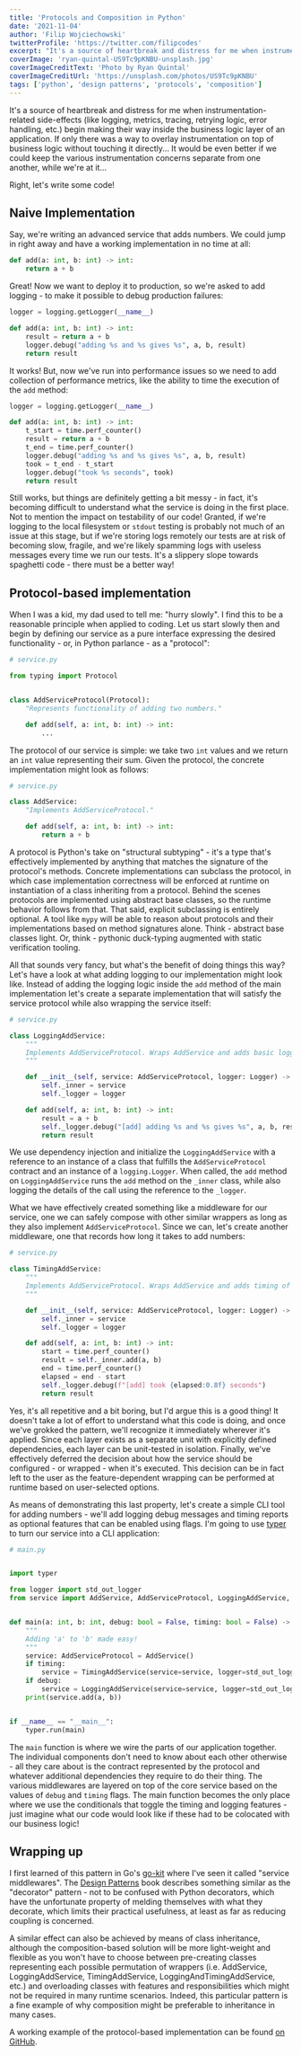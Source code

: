 ```yaml
---
title: 'Protocols and Composition in Python'
date: '2021-11-04'
author: 'Filip Wojciechowski'
twitterProfile: 'https://twitter.com/filipcodes'
excerpt: "It's a source of heartbreak and distress for me when instrumentation-related side-effects (like logging, metrics, tracing, retrying logic, error handling, etc.) begin making their way inside the business logic layer of an application. If only there was a way to overlay instrumentation on top of business logic without touching it directly... It would be even better if we could keep the various instrumentation concerns separate from one another, while we're at it..."
coverImage: 'ryan-quintal-US9Tc9pKNBU-unsplash.jpg'
coverImageCreditText: 'Photo by Ryan Quintal'
coverImageCreditUrl: 'https://unsplash.com/photos/US9Tc9pKNBU'
tags: ['python', 'design patterns', 'protocols', 'composition']
---
```


It's a source of heartbreak and distress for me when instrumentation-related
side-effects (like logging, metrics, tracing, retrying logic, error handling,
etc.) begin making their way inside the business logic layer of an application.
If only there was a way to overlay instrumentation on top of business logic
without touching it directly... It would be even better if we could keep the
various instrumentation concerns separate from one another, while we're at
it...

Right, let's write some code!

## Naive Implementation

Say, we're writing an advanced service that adds numbers. We could jump in
right away and have a working implementation in no time at all:

```python
def add(a: int, b: int) -> int:
    return a + b
```

Great! Now we want to deploy it to production, so we're asked to add logging -
to make it possible to debug production failures:

```python
logger = logging.getLogger(__name__)

def add(a: int, b: int) -> int:
    result = return a + b
    logger.debug("adding %s and %s gives %s", a, b, result)
    return result
```

It works! But, now we've run into performance issues so we need to add
collection of performance metrics, like the ability to time the execution of
the `add` method:

```python
logger = logging.getLogger(__name__)

def add(a: int, b: int) -> int:
    t_start = time.perf_counter()
    result = return a + b
    t_end = time.perf_counter()
    logger.debug("adding %s and %s gives %s", a, b, result)
    took = t_end - t_start
    logger.debug("took %s seconds", took)
    return result
```

Still works, but things are definitely getting a bit messy - in fact, it's
becoming difficult to understand what the service is doing in the first place.
Not to mention the impact on testability of our code! Granted, if we're logging
to the local filesystem or `stdout` testing is probably not much of an issue at
this stage, but if we're storing logs remotely our tests are at risk of
becoming slow, fragile, and we're likely spamming logs with useless messages
every time we run our tests. It's a slippery slope towards spaghetti code -
there must be a better way!

## Protocol-based implementation

When I was a kid, my dad used to tell me: "hurry slowly". I find this to be a
reasonable principle when applied to coding. Let us start slowly then and begin
by defining our service as a pure interface expressing the desired
functionality - or, in Python parlance - as a "protocol":

```python
# service.py

from typing import Protocol


class AddServiceProtocol(Protocol):
    "Represents functionality of adding two numbers."

    def add(self, a: int, b: int) -> int:
        ...
```

The protocol of our service is simple: we take two `int` values and we return
an `int` value representing their sum. Given the protocol, the concrete
implementation might look as follows:

```python
# service.py

class AddService:
    "Implements AddServiceProtocol."

    def add(self, a: int, b: int) -> int:
        return a + b
```

A protocol is Python's take on "structural subtyping" - it's a type that's
effectively implemented by anything that matches the signature of the
protocol's methods. Concrete implementations can subclass the protocol, in
which case implementation correctness will be enforced at runtime on
instantiation of a class inheriting from a protocol. Behind the scenes
protocols are implemented using abstract base classes, so the runtime behavior
follows from that. That said, explicit subclassing is entirely optional. A tool
like `mypy` will be able to reason about protocols and their implementations
based on method signatures alone. Think - abstract base classes light. Or,
think - pythonic duck-typing augmented with static verification tooling.

All that sounds very fancy, but what's the benefit of doing things this way?
Let's have a look at what adding logging to our implementation might look like.
Instead of adding the logging logic inside the `add` method of the main
implementation let's create a separate implementation that will satisfy the
service protocol while also wrapping the service itself:

```python
# service.py

class LoggingAddService:
    """
    Implements AddServiceProtocol. Wraps AddService and adds basic logging.
    """

    def __init__(self, service: AddServiceProtocol, logger: Logger) -> None:
        self._inner = service
        self._logger = logger

    def add(self, a: int, b: int) -> int:
        result = a + b
        self._logger.debug("[add] adding %s and %s gives %s", a, b, result)
        return result
```

We use dependency injection and initialize the `LoggingAddService` with a
reference to an instance of a class that fulfills the `AddServiceProtocol`
contract and an instance of a `logging.Logger`. When called, the `add` method
on `LoggingAddService` runs the `add` method on the `_inner` class, while also
logging the details of the call using the reference to the `_logger`.

What we have effectively created something like a middleware for our service,
one we can safely compose with other similar wrappers as long as they also
implement `AddServiceProtocol`. Since we can, let's create another middleware,
one that records how long it takes to add numbers:

```python
# service.py

class TimingAddService:
    """
    Implements AddServiceProtocol. Wraps AddService and adds timing of method calls.
    """

    def __init__(self, service: AddServiceProtocol, logger: Logger) -> None:
        self._inner = service
        self._logger = logger

    def add(self, a: int, b: int) -> int:
        start = time.perf_counter()
        result = self._inner.add(a, b)
        end = time.perf_counter()
        elapsed = end - start
        self._logger.debug(f"[add] took {elapsed:0.8f} seconds")
        return result
```

Yes, it's all repetitive and a bit boring, but I'd argue this is a good thing!
It doesn't take a lot of effort to understand what this code is doing, and once
we've grokked the pattern, we'll recognize it immediately wherever it's
applied. Since each layer exists as a separate unit with explicitly defined
dependencies, each layer can be unit-tested in isolation. Finally, we've
effectively deferred the decision about how the service should be configured -
or wrapped - when it's executed. This decision can be in fact left to the user
as the feature-dependent wrapping can be performed at runtime based on
user-selected options.

As means of demonstrating this last property, let's create a simple CLI tool
for adding numbers - we'll add logging debug messages and timing reports as
optional features that can be enabled using flags. I'm going to use
[typer](https://github.com/tiangolo/typer) to turn our service into a CLI
application:

```python
# main.py


import typer

from logger import std_out_logger
from service import AddService, AddServiceProtocol, LoggingAddService, TimingAddService


def main(a: int, b: int, debug: bool = False, timing: bool = False) -> None:
    """
    Adding 'a' to 'b' made easy!
    """
    service: AddServiceProtocol = AddService()
    if timing:
        service = TimingAddService(service=service, logger=std_out_logger("timing"))
    if debug:
        service = LoggingAddService(service=service, logger=std_out_logger("logging"))
    print(service.add(a, b))


if __name__ == "__main__":
    typer.run(main)
```

The `main` function is where we wire the parts of our application together. The
individual components don't need to know about each other otherwise - all they
care about is the contract represented by the protocol and whatever additional
dependencies they require to do their thing. The various middlewares are
layered on top of the core service based on the values of `debug` and `timing`
flags. The main function becomes the only place where we use the conditionals
that toggle the timing and logging features - just imagine what our code would
look like if these had to be colocated with our business logic!

## Wrapping up

I first learned of this pattern in Go's [go-kit](https://github.com/go-kit/kit)
where I've seen it called "service middlewares". The [Design
Patterns](https://www.amazon.com/Design-Patterns-Elements-Reusable-Object-Oriented/dp/0201633612)
book describes something similar as the "decorator" pattern - not to be
confused with Python decorators, which have the unfortunate property of melding
themselves with what they decorate, which limits their practical usefulness, at
least as far as reducing coupling is concerned.

A similar effect can also be achieved by means of class inheritance, although
the composition-based solution will be more light-weight and flexible as you
won't have to choose between pre-creating classes representing each possible
permutation of wrappers (i.e. AddService, LoggingAddService, TimingAddService,
LoggingAndTimingAddService, etc.) and overloading classes with features and
responsibilities which might not be required in many runtime scenarios. Indeed,
this particular pattern is a fine example of why composition might be
preferable to inheritance in many cases.

A working example of the protocol-based implementation can be found [on
GitHub](https://github.com/fwojciec/composition_using_protocols).
